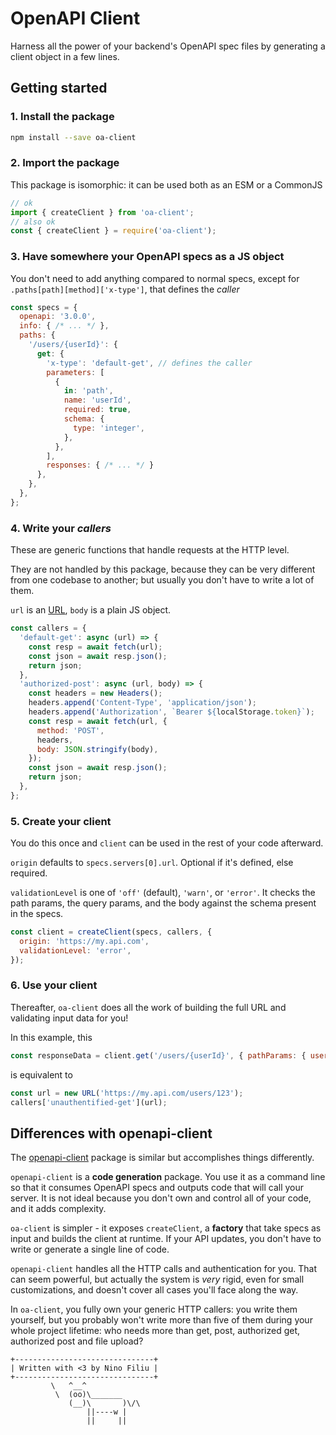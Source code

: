 # OpenAPI Client

Harness all the power of your backend's OpenAPI spec files by generating a client object in a few lines.

## Getting started

### 1. Install the package

```sh
npm install --save oa-client
```

### 2. Import the package

This package is isomorphic: it can be used both as an ESM or a CommonJS

```js
// ok
import { createClient } from 'oa-client';
// also ok
const { createClient } = require('oa-client');
```

### 3. Have somewhere your OpenAPI specs as a JS object

You don't need to add anything compared to normal specs, except for `.paths[path][method]['x-type']`, that defines the *caller*

```js
const specs = {
  openapi: '3.0.0',
  info: { /* ... */ },
  paths: {
    '/users/{userId}': {
      get: {
        'x-type': 'default-get', // defines the caller
        parameters: [
          {
            in: 'path',
            name: 'userId',
            required: true,
            schema: {
              type: 'integer',
            },
          },
        ],
        responses: { /* ... */ }
      },
    },
  },
};
```

### 4. Write your *callers*

These are generic functions that handle requests at the HTTP level.

They are not handled by this package, because they can be very different from one codebase to another; but usually you don't have to write a lot of them.

`url` is an [URL](https://developer.mozilla.org/en-US/docs/Web/API/URL), `body` is a plain JS object.

```js
const callers = {
  'default-get': async (url) => {
    const resp = await fetch(url);
    const json = await resp.json();
    return json;
  },
  'authorized-post': async (url, body) => {
    const headers = new Headers();
    headers.append('Content-Type', 'application/json');
    headers.append('Authorization', `Bearer ${localStorage.token}`);
    const resp = await fetch(url, {
      method: 'POST',
      headers,
      body: JSON.stringify(body),
    });
    const json = await resp.json();
    return json;
  },
};
```

### 5. Create your client

You do this once and `client` can be used in the rest of your code afterward.

`origin` defaults to `specs.servers[0].url`. Optional if it's defined, else required.

`validationLevel` is one of `'off'` (default), `'warn'`, or `'error'`. It checks the path params, the query params, and the body against the schema present in the specs.

```js
const client = createClient(specs, callers, {
  origin: 'https://my.api.com',
  validationLevel: 'error',
});
```

### 6. Use your client

Thereafter, `oa-client` does all the work of building the full URL and validating input data for you!

In this example, this

```js
const responseData = client.get('/users/{userId}', { pathParams: { userId: 123 } })
```

is equivalent to

```js
const url = new URL('https://my.api.com/users/123');
callers['unauthentified-get'](url);
```


## Differences with openapi-client

The [openapi-client](https://github.com/mikestead/openapi-client) package is similar but accomplishes things differently.

`openapi-client` is a **code generation** package. You use it as a command line so that it consumes OpenAPI specs and outputs code that will call your server. It is not ideal because you don't own and control all of your code, and it adds complexity.

`oa-client` is simpler - it exposes `createClient`, a **factory** that take specs as input and builds the client at runtime. If your API updates, you don't have to write or generate a single line of code.

`openapi-client` handles all the HTTP calls and authentication for you. That can seem powerful, but actually the system is *very* rigid, even for small customizations, and doesn't cover all cases you'll face along the way.

In `oa-client`, you fully own your generic HTTP callers: you write them yourself, but you probably won't write more than five of them during your whole project lifetime: who needs more than get, post, authorized get, authorized post and file upload?

```
+-------------------------------+
| Written with <3 by Nino Filiu |
+-------------------------------+
         \   ^__^ 
          \  (oo)\_______
             (__)\       )\/\
                 ||----w |
                 ||     ||
```
